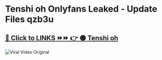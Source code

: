 
 # Tenshi oh Onlyfans Leaked - Update Files qzb3u

## <h2><a href="https://clipsfans.com/Tenshi_oh&ref=git">🔗 Click to LINKS ⏩⏩ 👉 🟢 Tenshi oh </a></h2>

<a href="https://clipsfans.com/Tenshi_oh&ref=git" rel="nofollow" data-target="animated-image.originalLink"><img src="https://i.ibb.co.com/xMMVF88/686577567.gif" alt="Viral Video Original" style="max-width: 100%; display: inline-block;" data-target="animated-image.originalImage"></a>

